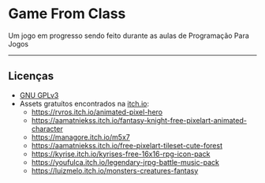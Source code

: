 # Game From Class

Um jogo em progresso sendo feito durante as aulas de Programação Para Jogos

---

## Licenças

- [GNU GPLv3](./LICENSE)
- Assets gratuítos encontrados na [itch.io](https://itch.io):
	- <https://rvros.itch.io/animated-pixel-hero>
	- <https://aamatniekss.itch.io/fantasy-knight-free-pixelart-animated-character>
	- <https://managore.itch.io/m5x7>
	- <https://aamatniekss.itch.io/free-pixelart-tileset-cute-forest>
	- <https://kyrise.itch.io/kyrises-free-16x16-rpg-icon-pack>
	- <https://youfulca.itch.io/legendary-jrpg-battle-music-pack>
	- <https://luizmelo.itch.io/monsters-creatures-fantasy>
